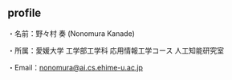 ## profile
・名前：野々村 奏 (Nonomura Kanade)

・所属：愛媛大学 工学部工学科 応用情報工学コース 人工知能研究室

・Email：nonomura@ai.cs.ehime-u.ac.jp

